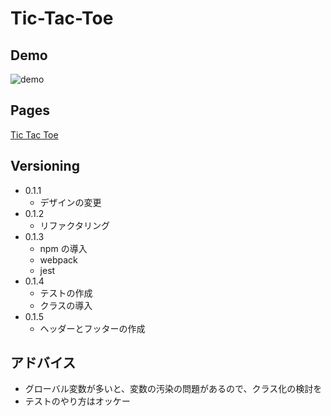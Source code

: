# Tic-Tac-Toe

## Demo

![demo](https://raw.github.com/wiki/nakamura0907/Tic-Tac-Toe/images/demo.gif)

## Pages

[Tic Tac Toe](https://nakamura0907.github.io/Tic-Tac-Toe/index.html)

## Versioning

- 0.1.1
  - デザインの変更
- 0.1.2
  - リファクタリング
- 0.1.3
  - npm の導入
  - webpack
  - jest
- 0.1.4
  - テストの作成
  - クラスの導入
- 0.1.5
  - ヘッダーとフッターの作成

## アドバイス

- グローバル変数が多いと、変数の汚染の問題があるので、クラス化の検討を
- テストのやり方はオッケー
